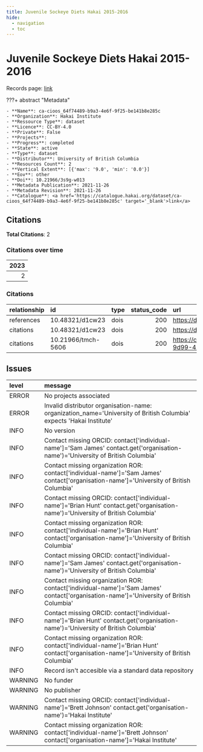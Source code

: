 ```yaml
---
title: Juvenile Sockeye Diets Hakai 2015-2016
hide:
  - navigation
  - toc
---
```


# Juvenile Sockeye Diets Hakai 2015-2016

Records page: <a href='https://catalogue.hakai.org/dataset/ca-cioos_64f74489-b9a3-4e6f-9f25-be141b8e285c' target='_blank'>link</a>

???+ abstract "Metadata"

    - **Name**: ca-cioos_64f74489-b9a3-4e6f-9f25-be141b8e285c 
    - **Organization**: Hakai Institute 
    - **Ressource Type**: dataset 
    - **Licence**: CC-BY-4.0 
    - **Private**: False 
    - **Projects**:  
    - **Progress**: completed 
    - **State**: active 
    - **Type**: dataset 
    - **Distributor**: University of British Columbia 
    - **Resources Count**: 2 
    - **Vertical Extent**: [{'max': '9.0', 'min': '0.0'}] 
    - **Eov**: other 
    - **Doi**: 10.21966/3s9g-w013 
    - **Metadata Publication**: 2021-11-26 
    - **Metadata Revision**: 2021-11-26 
    - **Catalogue**: <a href='https://catalogue.hakai.org/dataset/ca-cioos_64f74489-b9a3-4e6f-9f25-be141b8e285c' target='_blank'>link</a> 

<div id='map'></div>


## Citations

**Total Citations**: 2

### Citations over time

|   2023 |
|-------:|
|      2 |

### Citations

| relationship   | id                 | type   |   status_code | url                                                                               |
|:---------------|:-------------------|:-------|--------------:|:----------------------------------------------------------------------------------|
| references     | 10.48321/d1cw23    | dois   |           200 | https://dmphub.uc3prd.cdlib.net/dmps/10.48321/D1CW23                              |
| citations      | 10.48321/d1cw23    | dois   |           200 | https://dmphub.uc3prd.cdlib.net/dmps/10.48321/D1CW23                              |
| citations      | 10.21966/tmch-5606 | dois   |           200 | https://catalogue.hakai.org/dataset/ca-cioos_16ae186b-9d99-42cf-b18d-09f9bb0501d7 |




## Issues
| level   | message                                                                                                                                  |
|:--------|:-----------------------------------------------------------------------------------------------------------------------------------------|
| ERROR   | No projects associated                                                                                                                   |
| ERROR   | Invalid distributor organisation-name: organization_name='University of British Columbia' expects 'Hakai Institute'                      |
| INFO    | No version                                                                                                                               |
| INFO    | Contact missing ORCID: contact['individual-name']='Sam James' contact.get('organisation-name')='University of British Columbia'          |
| INFO    | Contact missing organization ROR:  contact['individual-name']='Sam James' contact['organisation-name']='University of British Columbia'  |
| INFO    | Contact missing ORCID: contact['individual-name']='Brian Hunt' contact.get('organisation-name')='University of British Columbia'         |
| INFO    | Contact missing organization ROR:  contact['individual-name']='Brian Hunt' contact['organisation-name']='University of British Columbia' |
| INFO    | Contact missing ORCID: contact['individual-name']='Sam James' contact.get('organisation-name')='University of British Columbia'          |
| INFO    | Contact missing organization ROR:  contact['individual-name']='Sam James' contact['organisation-name']='University of British Columbia'  |
| INFO    | Contact missing ORCID: contact['individual-name']='Brian Hunt' contact.get('organisation-name')='University of British Columbia'         |
| INFO    | Contact missing organization ROR:  contact['individual-name']='Brian Hunt' contact['organisation-name']='University of British Columbia' |
| INFO    | Record isn't accesible via a standard data repository                                                                                    |
| WARNING | No funder                                                                                                                                |
| WARNING | No publisher                                                                                                                             |
| WARNING | Contact missing ORCID: contact['individual-name']='Brett Johnson' contact.get('organisation-name')='Hakai Institute'                     |
| WARNING | Contact missing organization ROR:  contact['individual-name']='Brett Johnson' contact['organisation-name']='Hakai Institute'             |


<script>
   document.addEventListener("DOMContentLoaded", function() {
    var map = L.map('map').setView([51.505, -125.09], 5);
    L.tileLayer('https://tile.openstreetmap.org/{z}/{x}/{y}.png', {
        maxZoom: 19,
        attribution: '&copy; <a href="http://www.openstreetmap.org/copyright">OpenStreetMap</a>'
    }).addTo(map);
    var geojsonFeature = {
        "type": "Feature",
        "properties": {
            "name" : "Juvenile Sockeye Diets Hakai 2015-2016"
        },
        "geometry": {'type': 'Polygon', 'coordinates': [[[-127.17472969, 49.90441037], [-124.63570169, 49.90441037], [-124.63570169, 50.69624063], [-127.17472969, 50.69624063], [-127.17472969, 49.90441037]]]}
    }
    L.geoJSON(geojsonFeature).addTo(map);
   })
</script>